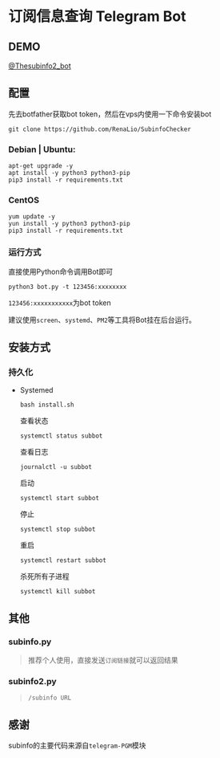 # 订阅信息查询 Telegram Bot

## DEMO

[@Thesubinfo2_bot](https://t.me/Thesubinfo2_bot)

## 配置

先去botfather获取bot token，然后在vps内使用一下命令安装bot

```
git clone https://github.com/RenaLio/SubinfoChecker
```


### Debian | Ubuntu:

```
apt-get upgrade -y 
apt install -y python3 python3-pip 
pip3 install -r requirements.txt
```

### CentOS 

```
yum update -y
yun install -y python3 python3-pip
pip3 install -r requirements.txt
```

### 运行方式

直接使用Python命令调用Bot即可

```
python3 bot.py -t 123456:xxxxxxxx
```

`123456:xxxxxxxxxxx`为bot token

建议使用`screen`、`systemd`、`PM2`等工具将Bot挂在后台运行。

## 安装方式

### 持久化

- Systemed

  ```
  bash install.sh
  ```

  查看状态

  ```
  systemctl status subbot
  ```

  查看日志

  ```
  journalctl -u subbot
  ```

  启动 

  ```
  systemctl start subbot
  ```

  停止 

  ```
  systemctl stop subbot
  ```

  重启 

  ```
  systemctl restart subbot
  ```

  杀死所有子进程

  ```
  systemctl kill subbot
  ```

## 其他

### subinfo.py

> 推荐个人使用，直接发送`订阅链接`就可以返回结果

### subinfo2.py

> `/subinfo URL`

## 感谢

subinfo的主要代码来源自`telegram-PGM`模块